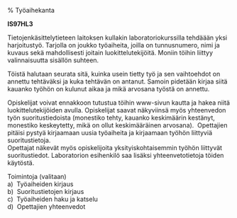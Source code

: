 % Työaihekanta
<!-- Arvosanamaksimi: 5 -->
<!-- Vaikeustaso: Keskitasoa -->

**IS97HL3**

Tietojenkäsittelytieteen laitoksen kullakin laboratoriokurssilla tehdäään
yksi harjoitustyö. Tarjolla on joukko työaiheita, joilla on
tunnusnumero, nimi ja kuvaus sekä mahdollisesti joitain
luokittelutekijöitä. Moniin töihin liittyy valinnaisuutta sisällön
suhteen.

Töistä halutaan seurata sitä, kuinka usein tietty työ ja sen vaihtoehdot
on annettu tehtäväksi ja kuka tehtävän on antanut. Samoin pidetään
kirjaa siitä kauanko työhön on kulunut aikaa ja mikä arvosana työstä on
annettu.

Opiskelijat voivat ennakkoon tutustua töihin www-sivun kautta ja hakea
niitä luokittelutekijöiden avulla. Opiskelijat saavat näkyviinsä myös
yhteenvedon työn suoritustiedoista (monestiko tehty, kauanko keskimäärin
kestänyt, monestiko keskeytetty, mikä on ollut keskimääräinen
arvosana).  Opettajien pitäisi pystyä kirjaamaan uusia työaiheita ja
kirjaamaan työhön liittyviä suoritustietoja. \
Opettajat näkevät myös opiskelijoita yksityiskohtaisemmin työhön
liittyvät suoritustiedot. Laboratorion esihenkilö saa lisäksi
yhteenvetotietoja töiden käytöstä.

Toimintoja (valitaan) \
a)  Työaiheiden kirjaus \
b)  Suoritustietojen kirjaus \
c)  Työaiheiden haku ja katselu \
d)  Opettajien yhteenvedot \
 
